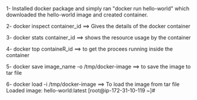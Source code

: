 1- Installed docker package and simply ran "docker run hello-world" which downloaded the hello-world image and created container.

2- docker inspect container_id  ==> Gives the details of the docker container 

3- docker stats container_id  ==> shows the resource usage by the container

4- docker top containeR_id   ==> to get the procees running inside the container

5- docker save image_name -o /tmp/docker-image  ==> to save the image to tar file

6-  docker load -i /tmp/docker-image  ==> To load the image from tar file
Loaded image: hello-world:latest
[root@ip-172-31-10-119 ~]# 
